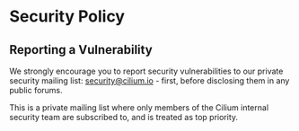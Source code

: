 # Security Policy

## Reporting a Vulnerability

We strongly encourage you to report security vulnerabilities to our private security mailing list: security@cilium.io - first, before disclosing them in any public forums.

This is a private mailing list where only members of the Cilium internal security team are subscribed to, and is treated as top priority.
